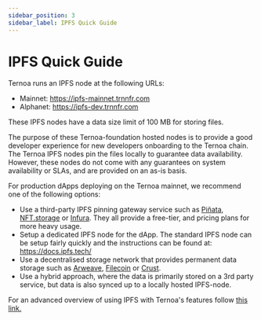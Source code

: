 ```yaml
---
sidebar_position: 3
sidebar_label: IPFS Quick Guide
---
```


# IPFS Quick Guide

Ternoa runs an IPFS node at the following URLs:

- Mainnet: https://ipfs-mainnet.trnnfr.com
- Alphanet: https://ipfs-dev.trnnfr.com

These IPFS nodes have a data size limit of 100 MB for storing files.

The purpose of these Ternoa-foundation hosted nodes is to provide a good developer experience for new developers onboarding to the Ternoa chain. The Ternoa IPFS nodes pin the files locally to guarantee data availability. However, these nodes do not come with any guarantees on system availability or SLAs, and are provided on an as-is basis.

For production dApps deploying on the Ternoa mainnet, we recommend one of the following options:

- Use a third-party IPFS pinning gateway service such as [Piñata](https://www.pinata.cloud/), [NFT.storage](https://nft.storage/) or [Infura](https://www.infura.io/). They all provide a free-tier, and pricing plans for more heavy usage.
- Setup a dedicated IPFS node for the dApp. The standard IPFS node can be setup fairly quickly and the instructions can be found at: https://docs.ipfs.tech/
- Use a decentralised storage network that provides permanent data storage such as [Arweave](https://www.arweave.org/), [Filecoin](https://filecoin.io/) or [Crust](https://crust.network/).
- Use a hybrid approach, where the data is primarily stored on a 3rd party service, but data is also synced up to a locally hosted IPFS-node.

For an advanced overview of using IPFS with Ternoa's features follow [this link.](https://docs.ternoa.network/for-developers/advanced-guides/ipfs)
